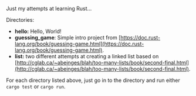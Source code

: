Just my attempts at learning Rust...

Directories:
* **hello:** Hello, World!
* **guessing_game**: Simple intro project from [https://doc.rust-lang.org/book/guessing-game.html](https://doc.rust-lang.org/book/guessing-game.html).
* **list:** two different attempts at creating a linked list based on [http://cglab.ca/~abeinges/blah/too-many-lists/book/second-final.html](http://cglab.ca/~abeinges/blah/too-many-lists/book/second-final.html).

For each directory listed above, just go in to the directory and run either ``cargo test`` or ``cargo run``.

